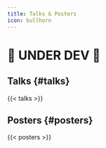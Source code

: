 ```yaml
---
title: Talks & Posters
icon: bullhorn
---
```



# :construction: UNDER DEV :construction:


## <i class="fa fa-commenting" aria-hidden="true"></i> Talks {#talks}

{{< talks >}}



## <i class="fa fa-file-image-o" aria-hidden="true"></i> Posters {#posters}

{{< posters >}}
